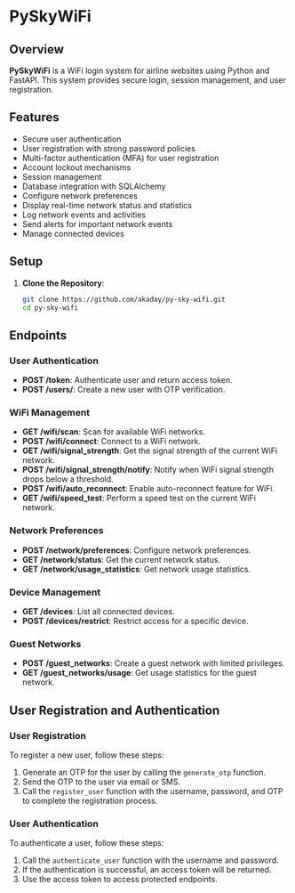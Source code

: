 # PySkyWiFi

## Overview
**PySkyWiFi** is a WiFi login system for airline websites using Python and FastAPI. This system provides secure login, session management, and user registration.

## Features
- Secure user authentication
- User registration with strong password policies
- Multi-factor authentication (MFA) for user registration
- Account lockout mechanisms
- Session management
- Database integration with SQLAlchemy
- Configure network preferences
- Display real-time network status and statistics
- Log network events and activities
- Send alerts for important network events
- Manage connected devices

## Setup
1. **Clone the Repository**:
   ```bash
   git clone https://github.com/akaday/py-sky-wifi.git
   cd py-sky-wifi
   ```

## Endpoints

### User Authentication
- **POST /token**: Authenticate user and return access token.
- **POST /users/**: Create a new user with OTP verification.

### WiFi Management
- **GET /wifi/scan**: Scan for available WiFi networks.
- **POST /wifi/connect**: Connect to a WiFi network.
- **GET /wifi/signal_strength**: Get the signal strength of the current WiFi network.
- **POST /wifi/signal_strength/notify**: Notify when WiFi signal strength drops below a threshold.
- **POST /wifi/auto_reconnect**: Enable auto-reconnect feature for WiFi.
- **GET /wifi/speed_test**: Perform a speed test on the current WiFi network.

### Network Preferences
- **POST /network/preferences**: Configure network preferences.
- **GET /network/status**: Get the current network status.
- **GET /network/usage_statistics**: Get network usage statistics.

### Device Management
- **GET /devices**: List all connected devices.
- **POST /devices/restrict**: Restrict access for a specific device.

### Guest Networks
- **POST /guest_networks**: Create a guest network with limited privileges.
- **GET /guest_networks/usage**: Get usage statistics for the guest network.

## User Registration and Authentication

### User Registration
To register a new user, follow these steps:
1. Generate an OTP for the user by calling the `generate_otp` function.
2. Send the OTP to the user via email or SMS.
3. Call the `register_user` function with the username, password, and OTP to complete the registration process.

### User Authentication
To authenticate a user, follow these steps:
1. Call the `authenticate_user` function with the username and password.
2. If the authentication is successful, an access token will be returned.
3. Use the access token to access protected endpoints.
